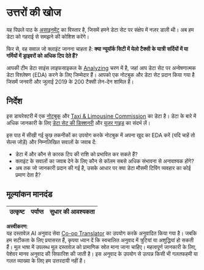 <!--
CO_OP_TRANSLATOR_METADATA:
{
  "original_hash": "fcc7547171f4530f159676dd73ed772e",
  "translation_date": "2025-08-24T00:47:15+00:00",
  "source_file": "4-Data-Science-Lifecycle/15-analyzing/assignment.md",
  "language_code": "hi"
}
-->
# उत्तरों की खोज

यह पिछले पाठ के [असाइनमेंट](../14-Introduction/assignment.md) का विस्तार है, जिसमें हमने डेटा सेट पर संक्षेप में नज़र डाली थी। अब हम डेटा को गहराई से समझने की कोशिश करेंगे।

फिर से, वह सवाल जो क्लाइंट जानना चाहता है: **क्या न्यूयॉर्क सिटी में येलो टैक्सी के यात्री सर्दियों में या गर्मियों में ड्राइवरों को अधिक टिप देते हैं?**

आपकी टीम डेटा साइंस लाइफसाइकल के [Analyzing](README.md) चरण में है, जहां आप डेटा सेट पर अन्वेषणात्मक डेटा विश्लेषण (EDA) करने के लिए जिम्मेदार हैं। आपको एक नोटबुक और डेटा सेट प्रदान किया गया है जिसमें जनवरी और जुलाई 2019 के 200 टैक्सी लेन-देन शामिल हैं।

## निर्देश

इस डायरेक्टरी में एक [नोटबुक](../../../../4-Data-Science-Lifecycle/15-analyzing/assignment.ipynb) और [Taxi & Limousine Commission](https://docs.microsoft.com/en-us/azure/open-datasets/dataset-taxi-yellow?tabs=azureml-opendatasets) का डेटा है। डेटा के बारे में अधिक जानकारी के लिए [डेटा सेट की डिक्शनरी](https://www1.nyc.gov/assets/tlc/downloads/pdf/data_dictionary_trip_records_yellow.pdf) और [यूज़र गाइड](https://www1.nyc.gov/assets/tlc/downloads/pdf/trip_record_user_guide.pdf) का संदर्भ लें।

इस पाठ में सीखी गई कुछ तकनीकों का उपयोग करके नोटबुक में अपना खुद का EDA करें (यदि चाहें तो सेल्स जोड़ें) और निम्नलिखित सवालों के जवाब दें:

- डेटा में और कौन से कारक टिप की राशि को प्रभावित कर सकते हैं?
- क्लाइंट के सवालों का जवाब देने के लिए कौन से कॉलम सबसे अधिक संभावना से अनावश्यक होंगे?
- अब तक जो जानकारी प्रदान की गई है, उसके आधार पर क्या डेटा मौसमी टिपिंग व्यवहार का कोई प्रमाण देता है?

## मूल्यांकन मानदंड

उत्कृष्ट | पर्याप्त | सुधार की आवश्यकता
--- | --- | --- |

**अस्वीकरण**:  
यह दस्तावेज़ AI अनुवाद सेवा [Co-op Translator](https://github.com/Azure/co-op-translator) का उपयोग करके अनुवादित किया गया है। जबकि हम सटीकता के लिए प्रयासरत हैं, कृपया ध्यान दें कि स्वचालित अनुवाद में त्रुटियां या अशुद्धियां हो सकती हैं। मूल भाषा में उपलब्ध मूल दस्तावेज़ को प्रामाणिक स्रोत माना जाना चाहिए। महत्वपूर्ण जानकारी के लिए, पेशेवर मानव अनुवाद की सिफारिश की जाती है। इस अनुवाद के उपयोग से उत्पन्न किसी भी गलतफहमी या गलत व्याख्या के लिए हम उत्तरदायी नहीं हैं।